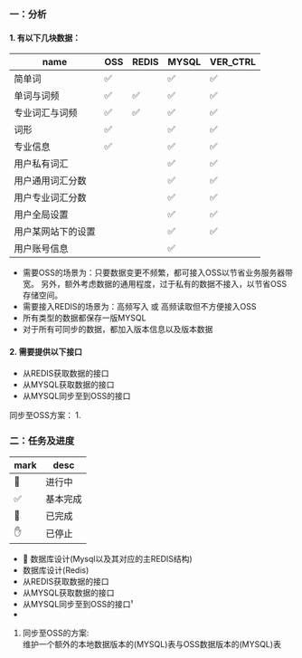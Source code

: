 ### 一：分析

#### 1. 有以下几块数据：

|name           |OSS|REDIS|MYSQL|VER_CTRL|
|---|---|---|---|---|
|简单词　　　　　　|✅|　|✅|✅|
|单词与词频　　　　|✅|✅|✅|✅|
|专业词汇与词频　　|✅|✅|✅|✅|
|词形　　　　　　　|✅|　|✅|✅|
|专业信息　　　　　|✅|　|✅|✅|
|用户私有词汇　　　|　|　|✅|✅|
|用户通用词汇分数　|　|　|✅|✅|
|用户专业词汇分数　|　|　|✅|✅|
|用户全局设置　　　|　|　|✅|✅|
|用户某网站下的设置|　|　|✅|✅|
|用户账号信息　　　|　|　|✅|　|

* 需要OSS的场景为：只要数据变更不频繁，都可接入OSS以节省业务服务器带宽。
  另外，额外考虑数据的通用程度，过于私有的数据不接入，以节省OSS存储空间。
* 需要接入REDIS的场景为：高频写入 或 高频读取但不方便接入OSS
* 所有类型的数据都保存一版MYSQL
* 对于所有可同步的数据，都加入版本信息以及版本数据

#### 2. 需要提供以下接口
* 从REDIS获取数据的接口
* 从MYSQL获取数据的接口
* 从MYSQL同步至到OSS的接口 

同步至OSS方案：
1. 



### 二：任务及进度
|mark|desc|
|---|---|
|🏃|进行中|
|✅|基本完成|
|🎉|已完成|
|✋|已停止|

* 🏃 数据库设计(Mysql以及其对应的主REDIS结构) 
* 数据库设计(Redis)
* 从REDIS获取数据的接口
* 从MYSQL获取数据的接口
* 从MYSQL同步至到OSS的接口¹
* 

1. 同步至OSS的方案:  
   维护一个额外的本地数据版本的(MYSQL)表与OSS数据版本的(MYSQL)表
